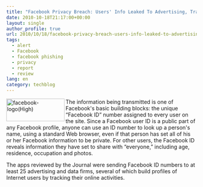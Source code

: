 ```yaml
---
title: "Facebook Privacy Breach: Users' Info Leaked To Advertising, Tracking Firms"
date: 2010-10-18T21:17:00+00:00
layout: single
author_profile: true
url: 2010/10/18/facebook-privacy-breach-users-info-leaked-to-advertising-tracking-firms/
tags:
  - alert
  - Facebook
  - facebook phishing
  - privacy
  - report
  - review
lang: en
category: techblog
---
```

[<img title="facebook-logo(High)" border="0" alt="facebook-logo(High)" align="left" src="http://lh3.ggpht.com/_vaUVXcmC3OI/TLyyfOAOIfI/AAAAAAAACtM/FuaddJ7dMCw/facebook-logo%28High%29_thumb.jpg?imgmax=800" width="154" height="60" />](http://lh4.ggpht.com/_vaUVXcmC3OI/TLyyduhNepI/AAAAAAAACtI/hbFgCr_lmyw/s1600-h/facebook-logo%28High%29%5B3%5D.jpg)The information being transmitted is one of Facebook's basic building blocks: the unique &#8220;Facebook ID&#8221; number assigned to every user on the site. Since a Facebook user ID is a public part of any Facebook profile, anyone can use an ID number to look up a person's name, using a standard Web browser, even if that person has set all of his or her Facebook information to be private. For other users, the Facebook ID reveals information they have set to share with &#8220;everyone,&#8221; including age, residence, occupation and photos.

The apps reviewed by the Journal were sending Facebook ID numbers to at least 25 advertising and data firms, several of which build profiles of Internet users by tracking their online activities.